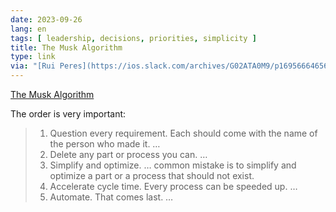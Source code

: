 ```yaml
---
date: 2023-09-26
lang: en
tags: [ leadership, decisions, priorities, simplicity ]
title: The Musk Algorithm
type: link
via: "[Rui Peres](https://ios.slack.com/archives/G02ATA0M9/p1695666465643089)"
---
```


[The Musk Algorithm](https://world.hey.com/dhh/the-musk-algorithm-977bf312)

The order is very important:

> 1. Question every requirement. Each should come with the name of the person who made it. …
> 2. Delete any part or process you can. …
> 3. Simplify and optimize. … common mistake is to simplify and optimize a part or a process that should not exist.
> 4. Accelerate cycle time. Every process can be speeded up. …
> 5. Automate. That comes last. …
